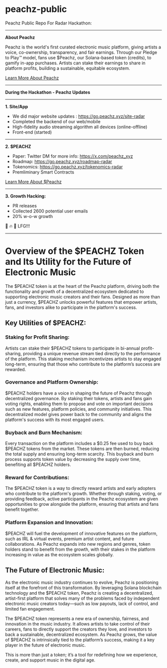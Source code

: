 # peachz-public
Peachz Public Repo For Radar Hackathon: 

---


**About Peachz**

Peachz is the world's first curated electronic music platform, giving artists a voice, co-ownership, transparency, and fair earnings. Through our Pledge to Play™ model, fans use $Peachz, our Solana-based token (credits), to gamify in-app purchases. Artists can stake their earnings to share in platform profits, building a sustainable, equitable ecosystem.

[Learn More About Peachz](https://go.peachz.xyz/site-radar)


---

**During the Hackathon - Peachz Updates**

---

**1. Site/App**

- We did major website updates : https://go.peachz.xyz/site-radar
- Completed the backend of our web/mobile
- High-fidelity audio streaming algorithm all devices (online-offline)
- Front-end (started)

---


**2. $PEACHZ**

- Paper: Twitter DM for more info: https://x.com/peachz_xyz
- Roadmap: https://go.peachz.xyz/roadmap-radar
- Tokenomics: https://go.peachz.xyz/tokenomics-radar
- Premliminary Smart Contracts

[Learn More About $Peachz](https://github.com/chrismacmade/peachz-public/blob/main/README.md#overview-of-the-peachz-token-and-its-utility-for-the-future-of-electronic-music)

---


**3. Growth Hacking:**
 
- PR releases
- Collected 2600 potential user emails
- 20% w-o-w growth


🍑 🔥 🚀 LFG!!! 

---

# Overview of the $PEACHZ Token and Its Utility for the Future of Electronic Music

The $PEACHZ token is at the heart of the Peachz platform, driving both the functionality and growth of a decentralized ecosystem dedicated to supporting electronic music creators and their fans. Designed as more than just a currency, $PEACHZ unlocks powerful features that empower artists, fans, and investors alike to participate in the platform's success.

## Key Utilities of $PEACHZ:

### Staking for Profit Sharing:
Artists can stake their $PEACHZ tokens to participate in bi-annual profit-sharing, providing a unique revenue stream tied directly to the performance of the platform. This staking mechanism incentivizes artists to stay engaged long-term, ensuring that those who contribute to the platform’s success are rewarded.

### Governance and Platform Ownership:
$PEACHZ holders have a voice in shaping the future of Peachz through decentralized governance. By staking their tokens, artists and fans gain voting rights, enabling them to propose and vote on important decisions such as new features, platform policies, and community initiatives. This decentralized model gives power back to the community and aligns the platform's success with its most engaged users.

### Buyback and Burn Mechanism:
Every transaction on the platform includes a $0.25 fee used to buy back $PEACHZ tokens from the market. These tokens are then burned, reducing the total supply and ensuring long-term scarcity. This buyback and burn process supports token value by decreasing the supply over time, benefiting all $PEACHZ holders.

### Reward for Contributions:
The $PEACHZ token is a way to directly reward artists and early adopters who contribute to the platform's growth. Whether through staking, voting, or providing feedback, active participants in the Peachz ecosystem are given opportunities to grow alongside the platform, ensuring that artists and fans benefit together.

### Platform Expansion and Innovation:
$PEACHZ will fuel the development of innovative features on the platform, such as IRL & virtual events, premium artist content, and future collaborations. As Peachz expands into new regions and genres, token holders stand to benefit from the growth, with their stakes in the platform increasing in value as the ecosystem scales globally.

## The Future of Electronic Music:
As the electronic music industry continues to evolve, Peachz is positioning itself at the forefront of this transformation. By leveraging Solana blockchain technology and the $PEACHZ token, Peachz is creating a decentralized, artist-first platform that solves many of the problems faced by independent electronic music creators today—such as low payouts, lack of control, and limited fan engagement.

The $PEACHZ token represents a new era of ownership, fairness, and innovation in the music industry. It allows artists to take control of their careers, fans to directly support the creators they love, and investors to back a sustainable, decentralized ecosystem. As Peachz grows, the value of $PEACHZ is intrinsically tied to the platform’s success, making it a key player in the future of electronic music.

This is more than just a token; it’s a tool for redefining how we experience, create, and support music in the digital age.

